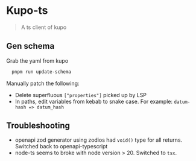 # Kupo-ts 

> A ts client of kupo

## Gen schema 

Grab the yaml from kupo
```sh
  pnpm run update-schema
```

Manually patch the following:

+ Delete superfluous `["properties"]` picked up by LSP
+ In paths, edit variables from kebab to snake case. For example: `datum-hash => datum_hash`



## Troubleshooting 

+ openapi zod generator using zodios had `void()` type for all returns.
Switched back to openapi-typescript
+ node-ts seems to broke with node version > 20. 
Switched to `tsx`.
